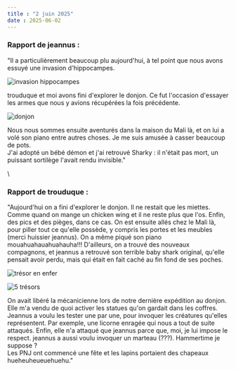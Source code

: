 ```yaml
---
title : "2 juin 2025"
date : 2025-06-02
---
```


### Rapport de jeannus :  
"Il a particulièrement beaucoup plu aujourd'hui, à tel point que nous avons essuyé une invasion d'hippocampes.  

![invasion hippocampes](https://github.com/user-attachments/assets/fac9dd01-e158-42aa-a899-f1a62b7180e3)

trouduque et moi avons fini d'explorer le donjon. Ce fut l'occasion d'essayer les armes que nous y avions récupérées la fois précédente.  

![donjon](https://github.com/user-attachments/assets/35d04ec4-92e7-4162-b4bb-ed2624475610)

Nous nous sommes ensuite aventurés dans la maison du Mali là, et on lui a volé son piano entre autres choses. Je me suis amusée à casser beaucoup de pots.  
J'ai adopté un bébé démon et j'ai retrouvé Sharky : il n'était pas mort, un puissant sortilège l'avait rendu invisible."

\

### Rapport de trouduque :  
"Aujourd'hui on a fini d'explorer le donjon. Il ne restait que les miettes. Comme quand on mange un chicken wing et il ne reste plus que l'os. Enfin, des pics et des pièges, dans ce cas. On est ensuite allés chez le Mali là, pour piller tout ce qu'elle possède, y compris les portes et les meubles (merci huissier jeannus). On a même piqué son piano mouahuahauahuahauha!!! D'ailleurs, on a trouvé des nouveaux compagnons, et jeannus a retrouvé son terrible baby shark original, qu'elle pensait avoir perdu, mais qui était en fait caché au fin fond de ses poches.  

![trésor en enfer](https://github.com/user-attachments/assets/07604faa-5dda-4a23-81f5-5d9c66f75cfc)  

![5 trésors](https://github.com/user-attachments/assets/717e8cde-6886-4d43-a3e4-363161ffce71)


On avait libéré la mécanicienne lors de notre dernière expédition au donjon. Elle m'a vendu de quoi activer les statues qu'on gardait dans les coffres. Jeannus a voulu les tester une par une, pour invoquer les créatures qu'elles représentent. Par exemple, une licorne enragée qui nous a tout de suite attaqués. Enfin, elle n'a attaqué que jeannus parce que, moi, je lui impose le respect. jeannus a aussi voulu invoquer un marteau (???). Hammertime je suppose ?  
Les PNJ ont commencé une fête et les lapins portaient des chapeaux hueheuheueuehuehu."
